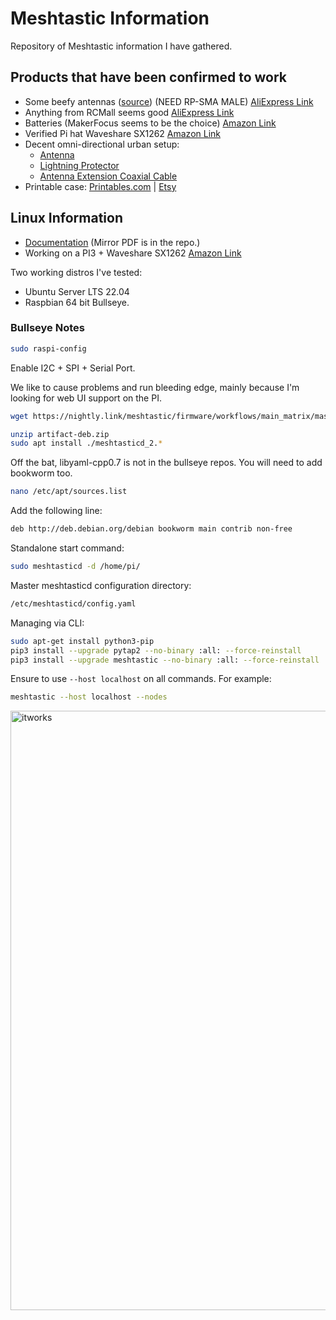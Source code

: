 # Meshtastic Information

Repository of Meshtastic information I have gathered.

## Products that have been confirmed to work

- Some beefy antennas ([source](https://github.com/RicInNewMexico/Meshtastic-Antenna-Reports)) (NEED RP-SMA MALE) [AliExpress Link](https://a.aliexpress.com/_mNzvdYQ)
- Anything from RCMall seems good [AliExpress Link](https://a.aliexpress.com/_mq4kHWS)
- Batteries (MakerFocus seems to be the choice) [Amazon Link](https://a.co/d/fHV2kxH)
- Verified Pi hat Waveshare SX1262 [Amazon Link](https://www.amazon.com/dp/B0C61VK6WQ)
- Decent omni-directional urban setup:
  - [Antenna](https://store.rokland.com/products/5-8-dbi-n-male-omni-outdoor-915-mhz-antenna-large-profile-32-height-for-helium-rak-miner-2-nebra-indoor-bobcat?currency=USD)
  - [Lightning Protector](https://store.rokland.com/products/alfa-alr6-n-male-n-female-lightning-protector-for-antennas-0-6-ghz-wi-fi)
  - [Antenna Extension Coaxial Cable](https://store.rokland.com/products/20-ft-antenna-extension-coaxial-cable-rp-sma-male-to-n-female-bulkhead-rfc-400-low-loss?variant=39405156008019&currency=USD)
- Printable case: [Printables.com](https://www.printables.com/model/741974-h1-case-for-heltec-v3-running-meshtastic) | [Etsy](https://www.etsy.com/listing/1653262584/h1-case-for-heltec-v3-running-meshtastic)

## Linux Information 

- [Documentation](https://docs.google.com/document/d/17LW4ExkG6xVFnusVBMaDMA08kmZfyHiPbi8vjLpmLAs/edit) (Mirror PDF is in the repo.)
- Working on a PI3 + Waveshare SX1262 [Amazon Link](https://www.amazon.com/dp/B0C61VK6WQ)

Two working distros I've tested:
- Ubuntu Server LTS 22.04
- Raspbian 64 bit Bullseye.

### Bullseye Notes
```bash
sudo raspi-config
```

Enable I2C + SPI + Serial Port.

We like to cause problems and run bleeding edge, mainly because I'm looking for web UI support on the PI. 

```bash
wget https://nightly.link/meshtastic/firmware/workflows/main_matrix/master/artifact-deb.zip
```

```bash
unzip artifact-deb.zip
sudo apt install ./meshtasticd_2.* 
```

Off the bat, libyaml-cpp0.7 is not in the bullseye repos. You will need to add bookworm too. 

```bash
nano /etc/apt/sources.list
```

Add the following line:
```bash
deb http://deb.debian.org/debian bookworm main contrib non-free
```

Standalone start command:

```bash
sudo meshtasticd -d /home/pi/
```

Master meshtasticd configuration directory:

```bash
/etc/meshtasticd/config.yaml
```

Managing via CLI:

```bash
sudo apt-get install python3-pip
pip3 install --upgrade pytap2 --no-binary :all: --force-reinstall
pip3 install --upgrade meshtastic --no-binary :all: --force-reinstall
```

Ensure to use `--host localhost` on all commands. For example:

```bash
meshtastic --host localhost --nodes
```
<img width="959" alt="itworks" src="https://github.com/LoganNehrbass/meshtastic-stuff/assets/39987450/ddab039c-7b09-4699-97e3-d6fa5e19ed4b">
